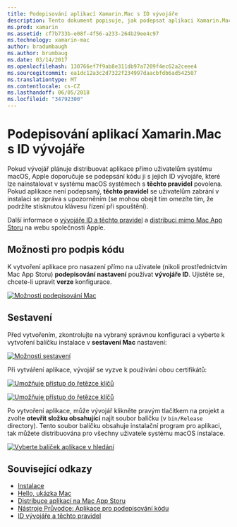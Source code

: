 ```yaml
---
title: Podepisování aplikací Xamarin.Mac s ID vývojáře
description: Tento dokument popisuje, jak podepsat aplikaci Xamarin.Mac s ID vývojáře tak, aby mohou být distribuovány mimo Mac App Storu. Popisuje možnosti podepisování a vytváření kódu.
ms.prod: xamarin
ms.assetid: cf7b733b-e08f-4f56-a233-264b29ee4c97
ms.technology: xamarin-mac
author: bradumbaugh
ms.author: brumbaug
ms.date: 03/14/2017
ms.openlocfilehash: 130766ef7f9ab8e311db97a7209f4ec62a2ceee4
ms.sourcegitcommit: ea1dc12a3c2d7322f234997daacbfdb6ad542507
ms.translationtype: MT
ms.contentlocale: cs-CZ
ms.lasthandoff: 06/05/2018
ms.locfileid: "34792300"
---
```

# <a name="signing-xamarinmac-apps-with-a-developer-id"></a>Podepisování aplikací Xamarin.Mac s ID vývojáře

Pokud vývojář plánuje distribuovat aplikace přímo uživatelům systému macOS, Apple doporučuje se podepsání kódu ji s jejich ID vývojáře, které lze nainstalovat v systému macOS systémech s **těchto pravidel** povolena. Pokud aplikace není podepsaný, **těchto pravidel** se uživatelům zabrání v instalaci se zpráva s upozorněním (se mohou obejít tím omezíte tím, že podržíte stisknutou klávesu řízení při spouštění).

Další informace o [vývojáře ID a těchto pravidel](https://developer.apple.com/resources/developer-id/) a [distribuci mimo Mac App Storu](https://developer.apple.com/library/content/documentation/IDEs/Conceptual/AppDistributionGuide/Introduction/Introduction.html) na webu společnosti Apple.

## <a name="code-signing-options"></a>Možnosti pro podpis kódu

K vytvoření aplikace pro nasazení přímo na uživatele (nikoli prostřednictvím Mac App Storu) **podepisování nastavení** používat **vývojáře ID**. Ujistěte se, chcete-li upravit **verze** konfigurace.

 [![](signing-images/config02.png "Možnosti podepisování Mac")](signing-images/config02.png#lightbox)


## <a name="build"></a>Sestavení

Před vytvořením, zkontrolujte na vybraný správnou konfiguraci a vyberte k vytvoření balíčku instalace v **sestavení Mac** nastavení:

[![](signing-images/config03.png "Možnosti sestavení")](signing-images/config03.png#lightbox)

Při vytváření aplikace, vývojář se vyzve k používání obou certifikátů:

 [![](signing-images/image57.png "Umožňuje přístup do řetězce klíčů")](signing-images/image57.png#lightbox)

 [![](signing-images/image58.png "Umožňuje přístup do řetězce klíčů")](signing-images/image58.png#lightbox)

Po vytvoření aplikace, může vývojář klikněte pravým tlačítkem na projekt a zvolte **otevřít složku obsahující** najít soubor balíčku (v `bin/Release` directory). Tento soubor balíčku obsahuje instalační program pro aplikaci, tak můžete distribuována pro všechny uživatele systému macOS instalace.

 [![](signing-images/image59.png "Vyberte balíček aplikace v hledání")](signing-images/image59.png#lightbox)

## <a name="related-links"></a>Související odkazy

- [Instalace](~//mac/get-started/installation.md)
- [Hello, ukázka Mac](~//mac/get-started/hello-mac.md)
- [Distribuce aplikací na Mac App Storu](https://developer.apple.com/devcenter/mac/checklist/)
- [Nástroje Průvodce: Aplikace pro podepisování kódu](https://developer.apple.com/library/mac/#documentation/ToolsLanguages/Conceptual/OSXWorkflowGuide/CodeSigning/CodeSigning.html)
- [ID vývojáře a těchto pravidel](https://developer.apple.com/resources/developer-id/)
